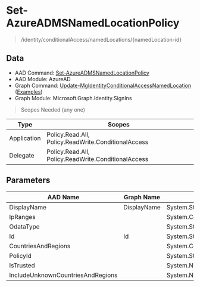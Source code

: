 # Set-AzureADMSNamedLocationPolicy

> /identity/conditionalAccess/namedLocations/{namedLocation-id}

## Data

+ AAD Command: [Set-AzureADMSNamedLocationPolicy](https://docs.microsoft.com/en-us/powershell/module/AzureAD/Set-AzureADMSNamedLocationPolicy)
+ AAD Module: AzureAD
+ Graph Command: [Update-MgIdentityConditionalAccessNamedLocation](https://docs.microsoft.com/en-us/powershell/module/Microsoft.Graph.Identity.SignIns/Update-MgIdentityConditionalAccessNamedLocation) ([Examples](https://github.com/orgs/msgraph/discussions?discussions_q=Update-MgIdentityConditionalAccessNamedLocation))
+ Graph Module: Microsoft.Graph.Identity.SignIns

> Scopes Needed (any one)

|Type|Scopes|
|---|---|
|Application|Policy.Read.All, Policy.ReadWrite.ConditionalAccess|
|Delegate|Policy.Read.All, Policy.ReadWrite.ConditionalAccess|

## Parameters

|AAD Name|Graph Name|AAD Type|Graph Type|Infos|
|---|---|---|---|---|
|DisplayName|DisplayName|System.String|System.String||
|IpRanges||System.Collections.Generic.List/Microsoft.Open.MSGraph.Model.IpRange|||
|OdataType||System.String|||
|Id|Id|System.String|System.String||
|CountriesAndRegions||System.Collections.Generic.List/Microsoft.Open.MSGraph.Model.CountriesAndRegion|||
|PolicyId||System.String|||
|IsTrusted||System.Nullable/System.Boolean|||
|IncludeUnknownCountriesAndRegions||System.Nullable/System.Boolean|||

